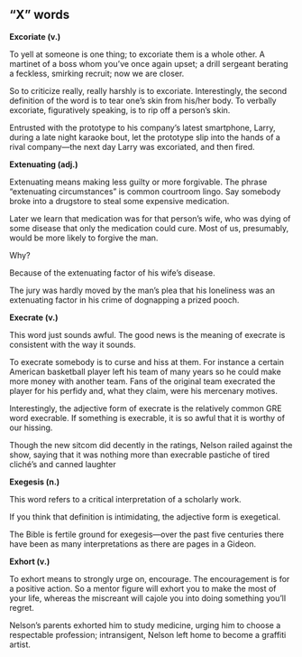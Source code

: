 ## “X” words

**Excoriate (v.)**

To yell at someone is one thing; to excoriate them is a whole other. A martinet of a boss whom you’ve once again upset; a drill sergeant berating a feckless, smirking recruit; now we are closer.

So to criticize really, really harshly is to excoriate. Interestingly, the second definition of the word is to tear one’s skin from his/her body. To verbally excoriate, figuratively speaking, is to rip off a person’s skin.

Entrusted with the prototype to his company’s latest smartphone, Larry, during a late night karaoke bout, let the prototype slip into the hands of a rival company—the next day Larry was excoriated, and then fired.

**Extenuating (adj.)**

Extenuating means making less guilty or more forgivable. The phrase “extenuating circumstances” is common courtroom lingo. Say somebody broke into a drugstore to steal some expensive medication.

Later we learn that medication was for that person’s wife, who was dying of some disease that only the
medication could cure. Most of us, presumably, would be more likely to forgive the man.

Why?

Because of the extenuating factor of his wife’s disease.

The jury was hardly moved by the man’s plea that his loneliness was an extenuating factor in his crime
of dognapping a prized pooch.

**Execrate (v.)**

This word just sounds awful. The good news is the meaning of execrate is consistent with the way it sounds.

To execrate somebody is to curse and hiss at them. For instance a certain American basketball player left his team of many years so he could make more money with another team.
Fans of the original team execrated the player for his perfidy and, what they claim, were his mercenary motives.

Interestingly, the adjective form of execrate is the relatively common GRE word execrable. If something is execrable, it is so awful that it is worthy of our hissing.

Though the new sitcom did decently in the ratings, Nelson railed against the show, saying that it was nothing more than execrable pastiche of tired cliché’s and canned laughter

**Exegesis (n.)**

This word refers to a critical interpretation of a scholarly work.

If you think that definition is intimidating, the adjective form is exegetical.

The Bible is fertile ground for exegesis—over the past five centuries there have been as many interpretations as there are pages in a Gideon.

**Exhort (v.)**

To exhort means to strongly urge on, encourage. The encouragement is for a positive action. So a mentor figure will exhort you to make the most of your life, whereas the miscreant will cajole you into doing something you’ll regret.

Nelson’s parents exhorted him to study medicine, urging him to choose a respectable profession; intransigent, Nelson left home to become a graffiti artist.